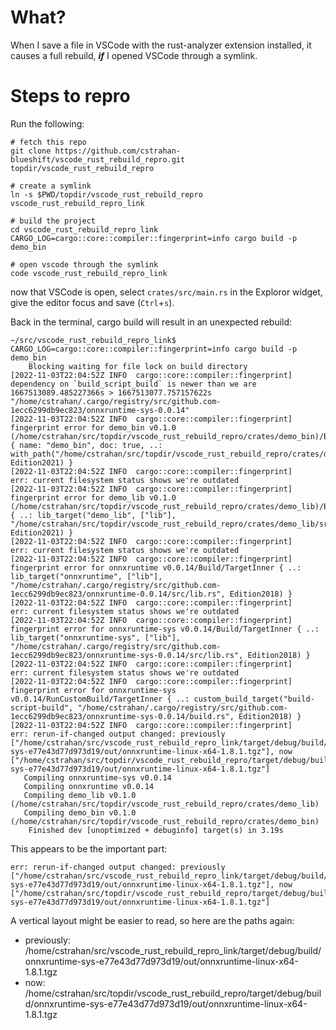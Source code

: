 # What?

When I save a file in VSCode with the rust-analyzer extension installed, it
causes a full rebuild, **_if_** I opened VSCode through a symlink.

# Steps to repro

Run the following:

```
# fetch this repo
git clone https://github.com/cstrahan-blueshift/vscode_rust_rebuild_repro.git topdir/vscode_rust_rebuild_repro

# create a symlink
ln -s $PWD/topdir/vscode_rust_rebuild_repro vscode_rust_rebuild_repro_link

# build the project
cd vscode_rust_rebuild_repro_link
CARGO_LOG=cargo::core::compiler::fingerprint=info cargo build -p demo_bin

# open vscode through the symlink
code vscode_rust_rebuild_repro_link
```

now that VSCode is open, select `crates/src/main.rs` in the Exploror widget,
give the editor focus and save (`Ctrl`+`s`).

Back in the terminal, cargo build will result in an unexpected rebuild:

```
~/src/vscode_rust_rebuild_repro_link$ CARGO_LOG=cargo::core::compiler::fingerprint=info cargo build -p demo_bin
    Blocking waiting for file lock on build directory
[2022-11-03T22:04:52Z INFO  cargo::core::compiler::fingerprint] dependency on `build_script_build` is newer than we are 1667513089.485227366s > 1667513077.757157622s "/home/cstrahan/.cargo/registry/src/github.com-1ecc6299db9ec823/onnxruntime-sys-0.0.14"
[2022-11-03T22:04:52Z INFO  cargo::core::compiler::fingerprint] fingerprint error for demo_bin v0.1.0 (/home/cstrahan/src/topdir/vscode_rust_rebuild_repro/crates/demo_bin)/Build/TargetInner { name: "demo_bin", doc: true, ..: with_path("/home/cstrahan/src/topdir/vscode_rust_rebuild_repro/crates/demo_bin/src/main.rs", Edition2021) }
[2022-11-03T22:04:52Z INFO  cargo::core::compiler::fingerprint]     err: current filesystem status shows we're outdated
[2022-11-03T22:04:52Z INFO  cargo::core::compiler::fingerprint] fingerprint error for demo_lib v0.1.0 (/home/cstrahan/src/topdir/vscode_rust_rebuild_repro/crates/demo_lib)/Build/TargetInner { ..: lib_target("demo_lib", ["lib"], "/home/cstrahan/src/topdir/vscode_rust_rebuild_repro/crates/demo_lib/src/lib.rs", Edition2021) }
[2022-11-03T22:04:52Z INFO  cargo::core::compiler::fingerprint]     err: current filesystem status shows we're outdated
[2022-11-03T22:04:52Z INFO  cargo::core::compiler::fingerprint] fingerprint error for onnxruntime v0.0.14/Build/TargetInner { ..: lib_target("onnxruntime", ["lib"], "/home/cstrahan/.cargo/registry/src/github.com-1ecc6299db9ec823/onnxruntime-0.0.14/src/lib.rs", Edition2018) }
[2022-11-03T22:04:52Z INFO  cargo::core::compiler::fingerprint]     err: current filesystem status shows we're outdated
[2022-11-03T22:04:52Z INFO  cargo::core::compiler::fingerprint] fingerprint error for onnxruntime-sys v0.0.14/Build/TargetInner { ..: lib_target("onnxruntime-sys", ["lib"], "/home/cstrahan/.cargo/registry/src/github.com-1ecc6299db9ec823/onnxruntime-sys-0.0.14/src/lib.rs", Edition2018) }
[2022-11-03T22:04:52Z INFO  cargo::core::compiler::fingerprint]     err: current filesystem status shows we're outdated
[2022-11-03T22:04:52Z INFO  cargo::core::compiler::fingerprint] fingerprint error for onnxruntime-sys v0.0.14/RunCustomBuild/TargetInner { ..: custom_build_target("build-script-build", "/home/cstrahan/.cargo/registry/src/github.com-1ecc6299db9ec823/onnxruntime-sys-0.0.14/build.rs", Edition2018) }
[2022-11-03T22:04:52Z INFO  cargo::core::compiler::fingerprint]     err: rerun-if-changed output changed: previously ["/home/cstrahan/src/vscode_rust_rebuild_repro_link/target/debug/build/onnxruntime-sys-e77e43d77d973d19/out/onnxruntime-linux-x64-1.8.1.tgz"], now ["/home/cstrahan/src/topdir/vscode_rust_rebuild_repro/target/debug/build/onnxruntime-sys-e77e43d77d973d19/out/onnxruntime-linux-x64-1.8.1.tgz"]
   Compiling onnxruntime-sys v0.0.14
   Compiling onnxruntime v0.0.14
   Compiling demo_lib v0.1.0 (/home/cstrahan/src/topdir/vscode_rust_rebuild_repro/crates/demo_lib)
   Compiling demo_bin v0.1.0 (/home/cstrahan/src/topdir/vscode_rust_rebuild_repro/crates/demo_bin)
    Finished dev [unoptimized + debuginfo] target(s) in 3.19s
```

This appears to be the important part:

```
err: rerun-if-changed output changed: previously ["/home/cstrahan/src/vscode_rust_rebuild_repro_link/target/debug/build/onnxruntime-sys-e77e43d77d973d19/out/onnxruntime-linux-x64-1.8.1.tgz"], now ["/home/cstrahan/src/topdir/vscode_rust_rebuild_repro/target/debug/build/onnxruntime-sys-e77e43d77d973d19/out/onnxruntime-linux-x64-1.8.1.tgz"]
```

A vertical layout might be easier to read, so here are the paths again:

- previously:
  /home/cstrahan/src/vscode_rust_rebuild_repro_link/target/debug/build/onnxruntime-sys-e77e43d77d973d19/out/onnxruntime-linux-x64-1.8.1.tgz
- now:
  /home/cstrahan/src/topdir/vscode_rust_rebuild_repro/target/debug/build/onnxruntime-sys-e77e43d77d973d19/out/onnxruntime-linux-x64-1.8.1.tgz
